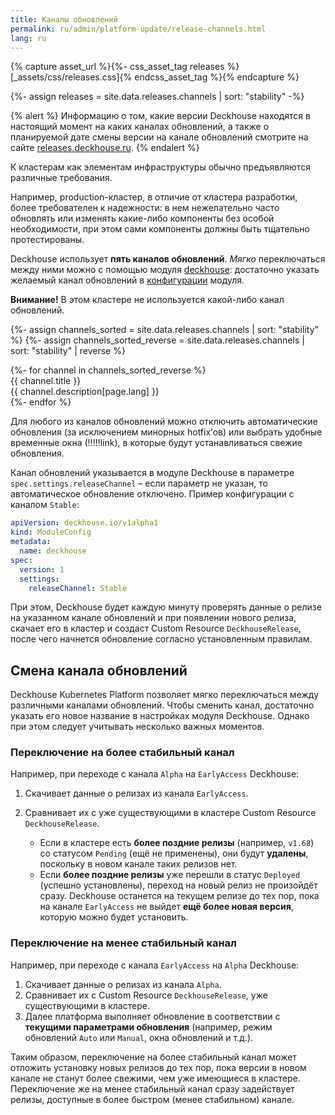 ```yaml
---
title: Каналы обновлений
permalink: ru/admin/platform-update/release-channels.html
lang: ru
---
```


{% capture asset_url %}{%- css_asset_tag releases %}[_assets/css/releases.css]{% endcss_asset_tag %}{% endcapture %}
<link rel="stylesheet" type="text/css" href='{{ asset_url | strip_newlines  | true_relative_url }}' />

{%- assign releases = site.data.releases.channels | sort: "stability" -%}

{% alert %}
Информацию о том, какие версии Deckhouse находятся в настоящий момент на каких каналах обновлений, а также о планируемой дате смены версии на канале обновлений смотрите на сайте <a href="https://releases.deckhouse.ru" target="_blank">releases.deckhouse.ru</a>.
{% endalert %}

К кластерам как элементам инфраструктуры обычно предъявляются различные требования.

Например, production-кластер, в отличие от кластера разработки, более требователен к надежности: в нем нежелательно часто обновлять или изменять какие-либо компоненты без особой необходимости, при этом сами компоненты должны быть тщательно протестированы.

Deckhouse использует **пять каналов обновлений**. *Мягко* переключаться между ними можно с помощью модуля [deckhouse](modules/deckhouse/): достаточно указать желаемый канал обновлений в [конфигурации](modules/deckhouse/configuration.html#parameters-releasechannel) модуля.

<div id="releases__stale__block" class="releases__info releases__stale__warning" >
  <strong>Внимание!</strong> В этом кластере не используется какой-либо канал обновлений.
</div>

{%- assign channels_sorted = site.data.releases.channels | sort: "stability" %}
{%- assign channels_sorted_reverse = site.data.releases.channels | sort: "stability" | reverse  %}

<div class="page__container page_releases" markdown="0">
<div class="releases__menu">
{%- for channel in channels_sorted_reverse %}
    <div class="releases__menu-item releases__menu--channel--{{ channel.name }}">
        <div class="releases__menu-item-header">
            <div class="releases__menu-item-title releases__menu--channel--{{ channel.name }}">
                {{ channel.title }}
            </div>
        </div>
        <div class="releases__menu-item-description">
            {{ channel.description[page.lang] }}
        </div>
    </div>
{%- endfor %}
</div>
</div>

Для любого из каналов обновлений можно отключить автоматические обновления (за исключением минорных hotfix’ов) или выбрать удобные временные окна (!!!!!link), в которые будут устанавливаться свежие обновления.

Канал обновлений указывается в модуле Deckhouse в параметре `spec.settings.releaseChannel` – если параметр не указан, то автоматическое обновление отключено. Пример конфигурации с каналом `Stable`:

```yaml
apiVersion: deckhouse.io/v1alpha1
kind: ModuleConfig
metadata:
  name: deckhouse
spec:
  version: 1
  settings:
    releaseChannel: Stable
```

При этом, Deckhouse будет каждую минуту проверять данные о релизе на указанном канале обновлений и при появлении нового релиза, скачает его в кластер и создаст Custom Resource `DeckhouseRelease`, после чего начнется обновление согласно установленным правилам.

## Смена канала обновлений

Deckhouse Kubernetes Platform позволяет мягко переключаться между различными каналами обновлений. Чтобы сменить канал, достаточно указать его новое название в настройках модуля Deckhouse. Однако при этом следует учитывать несколько важных моментов.

### Переключение на более стабильный канал

Например, при переходе с канала `Alpha` на `EarlyAccess` Deckhouse:

1. Скачивает данные о релизах из канала `EarlyAccess`.
1. Сравнивает их с уже существующими в кластере Custom Resource `DeckhouseRelease`.

   - Если в кластере есть **более поздние релизы** (например, `v1.68`) со статусом `Pending` (ещё не применены), они будут **удалены**, поскольку в новом канале таких релизов нет.
   - Если **более поздние релизы** уже перешли в статус `Deployed` (успешно установлены), переход на новый релиз не произойдёт сразу. Deckhouse останется на текущем релизе до тех пор, пока на канале `EarlyAccess` не выйдет **ещё более новая версия**, которую можно будет установить.

### Переключение на менее стабильный канал
Например, при переходе с канала `EarlyAccess` на `Alpha` Deckhouse:

1. Скачивает данные о релизах из канала `Alpha`.
1. Сравнивает их с Custom Resource `DeckhouseRelease`, уже существующими в кластере.
1. Далее платформа выполняет обновление в соответствии с **текущими параметрами обновления** (например, режим обновлений `Auto` или `Manual`, окна обновлений и т.д.).

Таким образом, переключение на более стабильный канал может отложить установку новых релизов до тех пор, пока версии в новом канале не станут более свежими, чем уже имеющиеся в кластере. Переключение же на менее стабильный канал сразу задействует релизы, доступные в более быстром (менее стабильном) канале.
